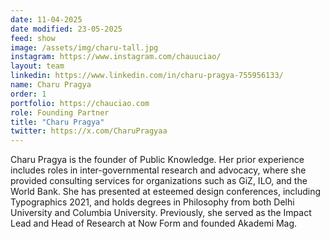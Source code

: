 ```yaml
---
date: 11-04-2025
date modified: 23-05-2025
feed: show
image: /assets/img/charu-tall.jpg
instagram: https://www.instagram.com/chauuciao/
layout: team
linkedin: https://www.linkedin.com/in/charu-pragya-755956133/
name: Charu Pragya
order: 1
portfolio: https://chauciao.com
role: Founding Partner
title: "Charu Pragya"
twitter: https://x.com/CharuPragyaa
---
```


Charu Pragya is the founder of Public Knowledge. Her prior experience includes roles in inter-governmental research and advocacy, where she provided consulting services for organizations such as GiZ, ILO, and the World Bank. She has presented at esteemed design conferences, including Typographics 2021, and holds degrees in Philosophy from both Delhi University and Columbia University. Previously, she served as the Impact Lead and Head of Research at Now Form and founded Akademi Mag.